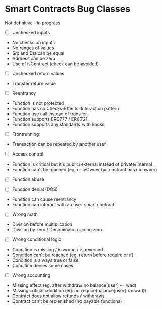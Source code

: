 # Smart Contracts Bug Classes
Not definitive - in progress

- [ ] Unchecked inputs
- No checks on inputs
- No ranges of values
- Src and Dst can be equal
- Address can be zero
- Use of isContract (check can be avoided) 

- [ ] Unchecked return values
- Transfer return value

- [ ] Reentrancy
- Function is not protected
- Function has no Checks-Effects-Interaction pattern
- Function use call instead of transfer
- Function supports ERC777 / ERC721
- Function supports any standards with hooks

- [ ] Frontrunning
- Transaction can be repeated by another user

- [ ] Access control
- Function is critical but it's public/external instead of private/internal
- Function can't be reached (eg. onlyOwner but contract has no owner)

- [ ] Function abuse

- [ ] Function denial (DOS)
- Function can cause reentrancy
- Function can interact with an user smart contract

- [ ] Wrong math
- Division before multiplication
- Division by zero / Denominator can be zero

- [ ] Wrong conditional logic
- Condition is missing / is wrong / is reversed
- Condition can't be reached (eg. return before require or if)
- Condition is always true or false
- Condition denies some cases

- [ ] Wrong accounting
- Missing effect (eg. after withdraw no balance[user] -= wad)
- Missing critical condition (eg. no require(balance[user] <= wad))
- Contract does not allow refunds / withdraws
- Contract can't be replenished (no payable functions)
